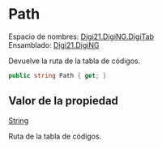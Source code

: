 # Path

Espacio de nombres: [Digi21.DigiNG.DigiTab](../../../)  
Ensamblado: [Digi21.DigiNG](../../../../)

Devuelve la ruta de la tabla de códigos.

```csharp
public string Path { get; }
```

## Valor de la propiedad

[String](https://docs.microsoft.com/en-us/dotnet/api/system.string?view=net-5.0)

Ruta de la tabla de códigos.



